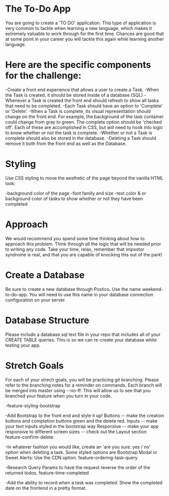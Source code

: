 The To-Do App
===
You are going to create a 'TO DO' application. This type of application is very common to tackle when learning a new language, which makes it extremely valuable to work through for the first time. Chances are good that at some point in your career you will tackle this again while learning another language.

Here are the specific components for the challenge:
==

-Create a front end experience that allows a user to create a Task.
-When the Task is created, it should be stored inside of a database (SQL)
-Whenever a Task is created the front end should refresh to show all tasks that need to be completed.
-Each Task should have an option to 'Complete' or 'Delete'.
-When a Task is complete, its visual representation should change on the front end. For example, the background of the task container could change from gray to green. The complete option should be 'checked off'. Each of these are accomplished in CSS, but will need to hook into logic to know whether or not the task is complete.
-Whether or not a Task is complete should also be stored in the database.
-Deleting a Task should remove it both from the front end as well as the Database.

Styling
==
Use CSS styling to move the aesthetic of the page beyond the vanilla HTML look:

-background color of the page
-font family and size
-text color & or background color of tasks to show whether or not they have been completed

Approach
==
We would recommend you spend some time thinking about how to approach this problem. Think through all the logic that will be needed prior to writing any code. Take your time, relax, remember that impostor syndrome is real, and that you are capable of knocking this out of the park!

Create a Database
==
Be sure to create a new database through Postico. Use the name weekend-to-do-app. You will need to use this name in your database connection configuration on your server.

Database Structure
==
Please include a database.sql text file in your repo that includes all of your CREATE TABLE queries. This is so we can re-create your database while testing your app.

Stretch Goals
===
For each of your strech goals, you will be practicing git branching. Please refer to the branching notes for a reminder on commands. Each branch will be merged into master using --no-ff. This will allow us to see that you branched your feature when you turn in your code.

-feature-styling-bootstrap

-Add Bootstrap to the front end and style it up!
Buttons -- make the creation buttons and completion buttons green and the delete red.
Inputs -- make your text inputs styled in the bootstrap way
Responsive -- make your app responsive to different screen sizes -- check out the Layout section
feature-confirm-delete

-In whatever fashion you would like, create an 'are you sure: yes / no' option when deleting a task.
Some styled options are Bootstrap Modal or Sweet Alerts: Use the CDN option.
feature-ordering-task-query

-Research Query Params to have the request reverse the order of the returned todos.
feature-time-completed

-Add the ability to record when a task was completed. Show the completed date on the frontend in a pretty format.